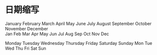 # 日期缩写
January February March April May June July August September October November December  
Jan     Feb      Mar   Apr   May Jun  Jul  Aug    Sep       Oct     Nov      Dec  

Monday Tuesday Wednesday Thursday Friday Saturday Sunday
Mon    Tue     Wed       Thu      Fri    Sat      Sun